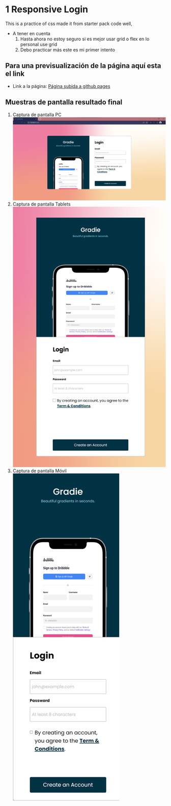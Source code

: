 # 1 Responsive Login
This is a practice of css made it from starter pack code well, 
* A tener en cuenta
    1. Hasta ahora no estoy seguro si es mejor usar grid o flex en lo personal use grid
    2. Debo practicar más este es mi primer intento

## Para una previsualización de la página aquí esta el link

* Link a la página: [Página subida a github pages](https://alexandertemp.github.io/alexpractice-loginresp.github.io/)

## Muestras de pantalla resultado final 
1. Captura de pantalla PC<br/>
![Captura 1](https://github.com/AlexanderTemp/alexpractice-loginresp.github.io/blob/master/screenshots/1.png)
2. Captura de pantalla Tablets<br/>
![Captura 2](https://github.com/AlexanderTemp/alexpractice-loginresp.github.io/blob/master/screenshots/2.png)
3. Captura de pantalla Móvil<br/>
![Captura 3](https://github.com/AlexanderTemp/alexpractice-loginresp.github.io/blob/master/screenshots/3.png)
